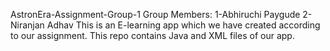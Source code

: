 AstronEra-Assignment-Group-1
Group Members:
1-Abhiruchi Paygude
2-Niranjan Adhav
This is an E-learning app which we have created according to our assignment.
This repo contains Java and XML files of our app.
